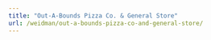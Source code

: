 ```yaml
---
title: "Out-A-Bounds Pizza Co. & General Store"
url: /weidman/out-a-bounds-pizza-co-and-general-store/
---
```

